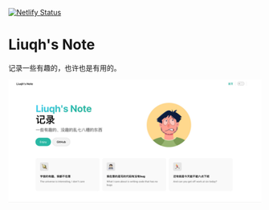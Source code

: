 [![Netlify Status](https://api.netlify.com/api/v1/badges/bac186cb-fbd1-4cba-8a8d-0db6b95c01a1/deploy-status)](https://app.netlify.com/sites/liuqh-note/deploys)

# Liuqh's Note

记录一些有趣的，也许也是有用的。


![图片去哪了？](./docs/public/home.jpg)



